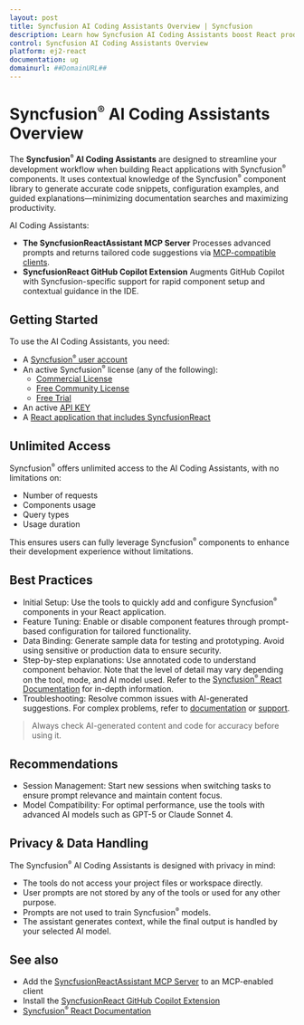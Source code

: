 ```yaml
---
layout: post
title: Syncfusion AI Coding Assistants Overview | Syncfusion
description: Learn how Syncfusion AI Coding Assistants boost React productivity by generating accurate code snippets, configuration examples, and contextual guidance.
control: Syncfusion AI Coding Assistants Overview
platform: ej2-react
documentation: ug
domainurl: ##DomainURL##
---
```


# Syncfusion<sup style="font-size:70%">&reg;</sup> AI Coding Assistants Overview

The **Syncfusion<sup style="font-size:70%">&reg;</sup> AI Coding Assistants** are designed to streamline your development workflow when building React applications with Syncfusion<sup style="font-size:70%">&reg;</sup> components. It uses contextual knowledge of the Syncfusion<sup style="font-size:70%">&reg;</sup> component library to generate accurate code snippets, configuration examples, and guided explanations—minimizing documentation searches and maximizing productivity.

AI Coding Assistants:

* **The SyncfusionReactAssistant MCP Server**
  Processes advanced prompts and returns tailored code suggestions via [MCP-compatible clients](https://modelcontextprotocol.io/clients).
* **SyncfusionReact GitHub Copilot Extension**
  Augments GitHub Copilot with Syncfusion-specific support for rapid component setup and contextual guidance in the IDE.

## Getting Started

To use the AI Coding Assistants, you need:

* A [Syncfusion<sup style="font-size:70%">&reg;</sup> user account](https://www.syncfusion.com/account)
* An active Syncfusion<sup style="font-size:70%">&reg;</sup> license (any of the following):
  - [Commercial License](https://www.syncfusion.com/sales/unlimitedlicense)
  - [Free Community License](https://www.syncfusion.com/products/communitylicense)
  - [Free Trial](https://www.syncfusion.com/account/manage-trials/start-trials)
* An active [API KEY](https://syncfusion.com/account/api-key)
* A [React application that includes SyncfusionReact](https://ej2.syncfusion.com/react/documentation/getting-started/quick-start)

## Unlimited Access

Syncfusion<sup style="font-size:70%">&reg;</sup> offers unlimited access to the AI Coding Assistants, with no limitations on:

* Number of requests
* Components usage
* Query types
* Usage duration

This ensures users can fully leverage Syncfusion<sup style="font-size:70%">&reg;</sup> components to enhance their development experience without limitations.

## Best Practices

* Initial Setup: Use the tools to quickly add and configure Syncfusion<sup style="font-size:70%">&reg;</sup> components in your React application.
* Feature Tuning: Enable or disable component features through prompt-based configuration for tailored functionality.
* Data Binding: Generate sample data for testing and prototyping. Avoid using sensitive or production data to ensure security.
* Step-by-step explanations: Use annotated code to understand component behavior. Note that the level of detail may vary depending on the tool, mode, and AI model used. Refer to the [Syncfusion<sup style="font-size:70%">&reg;</sup> React Documentation](https://ej2.syncfusion.com/react/documentation) for in-depth information.
* Troubleshooting: Resolve common issues with AI-generated suggestions. For complex problems, refer to [documentation](https://ej2.syncfusion.com/react/documentation) or [support](https://support.syncfusion.com/support/tickets/create).

> Always check AI-generated content and code for accuracy before using it.

## Recommendations

* Session Management: Start new sessions when switching tasks to ensure prompt relevance and maintain content focus.
* Model Compatibility: For optimal performance, use the tools with advanced AI models such as GPT-5 or Claude Sonnet 4.

## Privacy & Data Handling

The Syncfusion<sup style="font-size:70%">&reg;</sup> AI Coding Assistants is designed with privacy in mind:

* The tools do not access your project files or workspace directly.
* User prompts are not stored by any of the tools or used for any other purpose.
* Prompts are not used to train Syncfusion<sup style="font-size:70%">&reg;</sup> models.
* The assistant generates context, while the final output is handled by your selected AI model.

## See also

* Add the [SyncfusionReactAssistant MCP Server](https://ej2.syncfusion.com/react/documentation/ai-coding-assistants/mcp-server) to an MCP-enabled client
* Install the [SyncfusionReact GitHub Copilot Extension](https://ej2.syncfusion.com/react/documentation/ai-coding-assistants/copilot-extension)
* [Syncfusion<sup style="font-size:70%">&reg;</sup> React Documentation](https://ej2.syncfusion.com/react/documentation)
